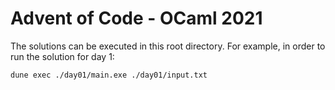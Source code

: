 # Advent of Code - OCaml 2021

The solutions can be executed in this root directory.
For example, in order to run the solution for day 1:

```bash
dune exec ./day01/main.exe ./day01/input.txt
```
